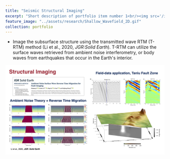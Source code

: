 ```yaml
---
title: "Seismic Structural Imaging"
excerpt: "Short description of portfolio item number 1<br/><img src='/images/500x300.png'>"
feature_image: "../assets/research/Shallow_Wavefield_2D.gif"
collection: portfolio
---
```


 * Image the subsurface structure using the transmitted wave RTM (T-RTM) method (Li et al., 2020, *JGR:Solid Earth*). T-RTM can utilize the surface waves retrieved from ambient noise interferometry, or body waves from earthquakes that occur in the Earth's interior.

  ![image](../assets/research/Structural_Imaging.png)

